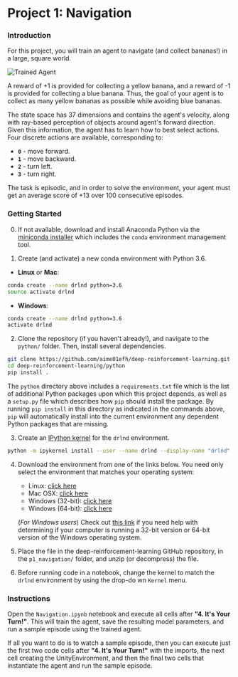 [//]: # (Image References)

[image1]: https://user-images.githubusercontent.com/10624937/42135619-d90f2f28-7d12-11e8-8823-82b970a54d7e.gif "Trained Agent"

# Project 1: Navigation

### Introduction

For this project, you will train an agent to navigate (and collect bananas!) in a large, square world.  

![Trained Agent][image1]

A reward of +1 is provided for collecting a yellow banana, and a reward of -1 is provided for collecting a blue banana.  Thus, the goal of your agent is to collect as many yellow bananas as possible while avoiding blue bananas.  

The state space has 37 dimensions and contains the agent's velocity, along with ray-based perception of objects around agent's forward direction.  Given this information, the agent has to learn how to best select actions.  Four discrete actions are available, corresponding to:
- **`0`** - move forward.
- **`1`** - move backward.
- **`2`** - turn left.
- **`3`** - turn right.

The task is episodic, and in order to solve the environment, your agent must get an average score of +13 over 100 consecutive episodes.

### Getting Started

0. If not available, download and install Anaconda Python via the [miniconda installer](https://docs.conda.io/en/latest/miniconda.html) which includes the `conda` environment management tool.

1. Create (and activate) a new conda environment with Python 3.6.

- __Linux__ or __Mac__:
```bash
conda create --name drlnd python=3.6
source activate drlnd
```
- __Windows__:
```bash
conda create --name drlnd python=3.6
activate drlnd
```

2. Clone the repository (if you haven't already!), and navigate to the `python/` folder.  Then, install several dependencies.
```bash
git clone https://github.com/aime01efh/deep-reinforcement-learning.git
cd deep-reinforcement-learning/python
pip install .
```

The `python` directory above includes a `requirements.txt` file which is the list of additional Python packages upon which this project depends, as well as a `setup.py` file which describes how `pip` should install the package. By running `pip install` in this directory as indicated in the commands above, `pip` will automatically install into the current environment any dependent Python packages that are missing.

3. Create an [IPython kernel](http://ipython.readthedocs.io/en/stable/install/kernel_install.html) for the `drlnd` environment.
```bash
python -m ipykernel install --user --name drlnd --display-name "drlnd"
```


4. Download the environment from one of the links below.  You need only select the environment that matches your operating system:
    - Linux: [click here](https://s3-us-west-1.amazonaws.com/udacity-drlnd/P1/Banana/Banana_Linux.zip)
    - Mac OSX: [click here](https://s3-us-west-1.amazonaws.com/udacity-drlnd/P1/Banana/Banana.app.zip)
    - Windows (32-bit): [click here](https://s3-us-west-1.amazonaws.com/udacity-drlnd/P1/Banana/Banana_Windows_x86.zip)
    - Windows (64-bit): [click here](https://s3-us-west-1.amazonaws.com/udacity-drlnd/P1/Banana/Banana_Windows_x86_64.zip)
    
    (_For Windows users_) Check out [this link](https://support.microsoft.com/en-us/help/827218/how-to-determine-whether-a-computer-is-running-a-32-bit-version-or-64) if you need help with determining if your computer is running a 32-bit version or 64-bit version of the Windows operating system.

5. Place the file in the deep-reinforcement-learning GitHub repository, in the `p1_navigation/` folder, and unzip (or decompress) the file. 


6. Before running code in a notebook, change the kernel to match the `drlnd` environment by using the drop-do
wn `Kernel` menu.


### Instructions

Open the `Navigation.ipynb` notebook and execute all cells after **"4. It's Your Turn!"**. This will train the agent, save the resulting model parameters, and run a sample episode using the trained agent.

If all you want to do is to watch a sample episode, then you can execute just the first two code cells after **"4. It's Your Turn!"** with the imports, the next cell creating the UnityEnvironment, and then the final two cells that instantiate the agent and run the sample episode.
